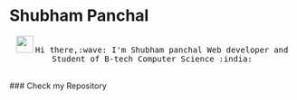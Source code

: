 # Shubham Panchal
<p align="center">
  <img src="https://user-images.githubusercontent.com/37283/35474109-8780aad4-0381-11e8-9dd8-2210d32151bf.png" width="30px">
  <samp>
    Hi there,:wave: I'm Shubham panchal Web developer and Student of B-tech Computer Science :india:
  </samp> 
</p>
<br>
### Check my Repository 
